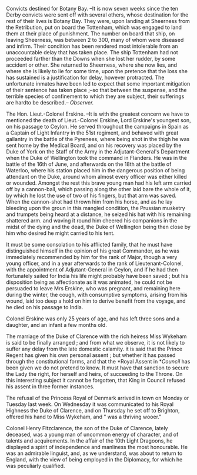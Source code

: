 Convicts destined for Botany Bay. –It is now seven weeks since the ten Derby convicts were sent off with several others, whose destination for the rest of their lives is Botany Bay. They were, upon landing at Sheerness from the Retribution, put on board the Tottenham, which was engaged to land them at their place of punishment. The number on board that ship, on leaving Sheerness, was between 2 to 300, many of whom were diseased and infirm. Their condition has been rendered most intolerable from an unaccountable delay that has taken place. The ship Tottenham had not proceeded farther than the Downs when she lost her rudder, by some accident or other. She returned to Sheerness, where she now lies, and where she is likely to lie for some time, upon the pretence that the loss she has sustained is a justification for delay, however protracted. The unfortunate inmates have been led to expect that some important mitigation of their sentence has taken place ;–so that between the suspense, and the terrible species of confinement to which they are subject, their sufferings are hardto be described.– *Observer.*The Hon. Lieut.-Colonel Erskine. –It is with the greatest concern we have to mentioned the death of Lieut.-Colonel Erskine,  Lord Erskine's  youngest son, on his passage to Ceylon. He served throughout the campaigns in Spain as a Captain of Light Infantry in the 51st regiment, and behaved with great gallantry in the battle of the Pyrenees, where being shot in the thigh he was sent home by the Medical Board, and on his recovery was placed by the Duke of York  on the Staff of the Army in the Adjutant-General's Department when the Duke of Wellington  took the command in Flanders. He was in the battle of the 16th of June, and afterwards on the 18th at the battle of Waterloo, where his station placed him in the dangerous position of being attendant on the Duke, around whom almost every officer was either killed or wounded. Amongst the rest this brave young man had his left arm carried off by a cannon-ball, which passing along the other laid bare the whole of it, by which he lost the use of two of his fingers, but that arm was saved. When the cannon-shot had thrown him from his horse, and as he lay bleeding upon the groun in this mangled condition, the Prussian musketry and trumpets being heard at a distance, he seized his hat with his remaining shattered arm. and waving it round him cheered his companions in the midst of the dying and the dead, the Duke of Wellington  being then close by him who desired he might carried to his tent.It must be some consolation to his afflicted family, that he must have distinguished himself in the opinion of his great Commander, as he was immediately recommended by him for the rank of Major, though a very young officer, and in a year afterwards to the rank of Lieutenant-Colonel, with the appointment of Adjutant-General in Ceylon, and if he had then fortunately sailed for India his life might probably have been saved ; but his disposition being as affectionate as it was animated, he could not be persuaded to leave Mrs Erskine, who was pregnant, and remaining here during the winter, the cough, with consumptive symptoms, arising from his wound, laid too deep a hold on him to derive benefit from the voyage, and he died on his passage to India.Colonel Erskine  was only 25 years of age, and has left three sons and a daughter, and an infant a few months old.The marriage of the Duke of Clarence  with the rich heiress Miss Wykeham  is said to be finally arranged ; and from what we observe, it is not likely to suffer any delay from the late domestic calamity. it is said that the Prince Regent has given his own personal assent ; but whether it has passed through the constitutional forms, and that the *Royal Assent in **Council*  has been given we do not pretend to know. It must have that sanction to secure the Lady the right, for herself and heirs, of succeeding to the Throne. On this interesting subject it cannot be forgotten, that King  in Council refused his assent in three former instances.The refusal of the Princess Royal of Denmark  arrived in town on Monday or Tuesday last week. On Wednesday it was communicated to his Royal Highness the Duke of Clarence, and on Thursday he set off to Brighton, offered his hand to Miss Wykeham, and " was a thriving wooer."Colonel Henry Fitzclarence, the son of the Duke of Clarence, lately deceased, was a young man of uncommon energy of character, and of talents and acquirements. In the affair of the 10th Light Dragoons, he displayed a spirit of independence and manliness the most honourable. He was an admirable linguist, and, as we understand, was about to return to England, with the view of being employed in the Diplomacy, for which he was peculiarly qualified.